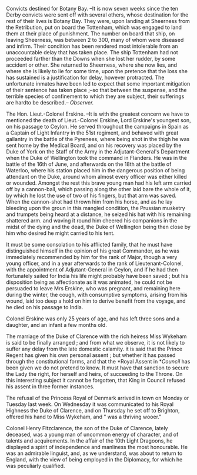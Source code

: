 Convicts destined for Botany Bay. –It is now seven weeks since the ten Derby convicts were sent off with several others, whose destination for the rest of their lives is Botany Bay. They were, upon landing at Sheerness from the Retribution, put on board the Tottenham, which was engaged to land them at their place of punishment. The number on board that ship, on leaving Sheerness, was between 2 to 300, many of whom were diseased and infirm. Their condition has been rendered most intolerable from an unaccountable delay that has taken place. The ship Tottenham had not proceeded farther than the Downs when she lost her rudder, by some accident or other. She returned to Sheerness, where she now lies, and where she is likely to lie for some time, upon the pretence that the loss she has sustained is a justification for delay, however protracted. The unfortunate inmates have been led to expect that some important mitigation of their sentence has taken place ;–so that between the suspense, and the terrible species of confinement to which they are subject, their sufferings are hardto be described.– *Observer.*The Hon. Lieut.-Colonel Erskine. –It is with the greatest concern we have to mentioned the death of Lieut.-Colonel Erskine,  Lord Erskine's  youngest son, on his passage to Ceylon. He served throughout the campaigns in Spain as a Captain of Light Infantry in the 51st regiment, and behaved with great gallantry in the battle of the Pyrenees, where being shot in the thigh he was sent home by the Medical Board, and on his recovery was placed by the Duke of York  on the Staff of the Army in the Adjutant-General's Department when the Duke of Wellington  took the command in Flanders. He was in the battle of the 16th of June, and afterwards on the 18th at the battle of Waterloo, where his station placed him in the dangerous position of being attendant on the Duke, around whom almost every officer was either killed or wounded. Amongst the rest this brave young man had his left arm carried off by a cannon-ball, which passing along the other laid bare the whole of it, by which he lost the use of two of his fingers, but that arm was saved. When the cannon-shot had thrown him from his horse, and as he lay bleeding upon the groun in this mangled condition, the Prussian musketry and trumpets being heard at a distance, he seized his hat with his remaining shattered arm. and waving it round him cheered his companions in the midst of the dying and the dead, the Duke of Wellington  being then close by him who desired he might carried to his tent.It must be some consolation to his afflicted family, that he must have distinguished himself in the opinion of his great Commander, as he was immediately recommended by him for the rank of Major, though a very young officer, and in a year afterwards to the rank of Lieutenant-Colonel, with the appointment of Adjutant-General in Ceylon, and if he had then fortunately sailed for India his life might probably have been saved ; but his disposition being as affectionate as it was animated, he could not be persuaded to leave Mrs Erskine, who was pregnant, and remaining here during the winter, the cough, with consumptive symptoms, arising from his wound, laid too deep a hold on him to derive benefit from the voyage, and he died on his passage to India.Colonel Erskine  was only 25 years of age, and has left three sons and a daughter, and an infant a few months old.The marriage of the Duke of Clarence  with the rich heiress Miss Wykeham  is said to be finally arranged ; and from what we observe, it is not likely to suffer any delay from the late domestic calamity. it is said that the Prince Regent has given his own personal assent ; but whether it has passed through the constitutional forms, and that the *Royal Assent in **Council*  has been given we do not pretend to know. It must have that sanction to secure the Lady the right, for herself and heirs, of succeeding to the Throne. On this interesting subject it cannot be forgotten, that King  in Council refused his assent in three former instances.The refusal of the Princess Royal of Denmark  arrived in town on Monday or Tuesday last week. On Wednesday it was communicated to his Royal Highness the Duke of Clarence, and on Thursday he set off to Brighton, offered his hand to Miss Wykeham, and " was a thriving wooer."Colonel Henry Fitzclarence, the son of the Duke of Clarence, lately deceased, was a young man of uncommon energy of character, and of talents and acquirements. In the affair of the 10th Light Dragoons, he displayed a spirit of independence and manliness the most honourable. He was an admirable linguist, and, as we understand, was about to return to England, with the view of being employed in the Diplomacy, for which he was peculiarly qualified.